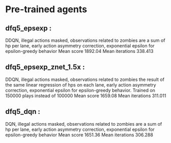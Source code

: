 # Pre-trained agents

## dfq5_epsexp : 
DDQN, illegal actions masked, observations related to zombies are a sum of hp per lane, early action asymmetry correction, exponential epsilon for epsilon-greedy behavior
Mean score 1892.04
Mean iterations 338.413

## dfq5_epsexp_znet_1.5x : 
DDQN, illegal actions masked, observations related to zombies the result of the same linear regression of hps on each lane, early action asymmetry correction, exponential epsilon for epsilon-greedy behavior. Trained on 150000 plays instead of 100000
Mean score 1659.08
Mean iterations 311.011

## dfq5_dqn : 
DQN, illegal actions masked, observations related to zombies are a sum of hp per lane, early action asymmetry correction, exponential epsilon for epsilon-greedy behavior
Mean score 1651.36
Mean iterations 306.288
